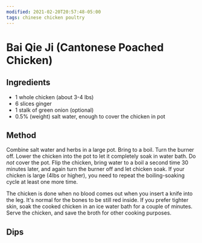 ```yaml
---
modified: 2021-02-20T20:57:48-05:00
tags: chinese chicken poultry
---
```


# Bai Qie Ji (Cantonese Poached Chicken)

## Ingredients
* 1 whole chicken (about 3-4 lbs)
* 6 slices ginger
* 1 stalk of green onion (optional)
* 0.5% (weight) salt water, enough to cover the chicken in pot

## Method

Combine salt water and herbs in a large pot. Bring to a boil. Turn the burner off. Lower the chicken into the pot to let it completely soak in water bath. Do *not* cover the pot. Flip the chicken, bring water to a boil a second time 30 minutes later, and again turn the burner off and let chicken soak. If your chicken is large (4lbs or higher), you need to repeat the boiling-soaking cycle at least one more time.

The chicken is done when no blood comes out when you insert a knife into the leg. It's normal for the bones to be still red inside. If you prefer tighter skin, soak the cooked chicken in an ice water bath for a couple of minutes. Serve the chicken, and save the broth for other cooking purposes.

## Dips
